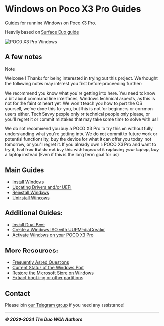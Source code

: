 # Windows on Poco X3 Pro Guides

Guides for running Windows on Poco X3 Pro.

Heavily based on [Surface Duo guide](https://github.com/WOA-Project/SurfaceDuo-Guides)

![POCO X3 Pro Windows](https://github.com/user-attachments/assets/355e74cd-dea9-460f-8db4-87f766cd3223)


## A few notes

> [!NOTE]
> Welcome ! Thanks for being interested in trying out this project. We thought the following notes may interest you first before proceeding further:
>
>  We recommend you know what you're getting into here. You need to know a bit about command line interfaces, Windows technical aspects, as this is not for the faint of heart yet! We won't teach you how to port the OS yourself, we've done this for you, but this is not for beginners or common users either. Tech Savvy people only or technical people only please, or you'll regret it or commit mistakes that may take some time to solve with us!
>
>  We do not recommend you buy a POCO X3 Pro to try this on without fully understanding what you're getting into. We do not commit to future work or potential functionality, buy the device for what it can offer you today, not tomorrow, or you'll regret it. If you already own a POCO X3 Pro and want to try it, feel free  But do not buy this with hopes of it replacing your laptop, buy a laptop instead (Even if this is the long term goal for us)

## Main Guides

- [Install Windows](/InstallWindows-en/InstallWindows.md)
- [Updating Drivers and/or UEFI](/Update-en/UpdateDriversAndUEFI.md)
- [Reinstall Windows](/InstallWindows-en/ReinstallWindows.md)
- [Uninstall Windows](/InstallWindows-en/Uninstall.md)

## Additional Guides:

- [Install Dual Boot](/InstallWindows-en/DualBoot.md)
- [Create a Windows ISO with UUPMediaCreator](/InstallWindows-en/ISO/WindowsRetail-Channels.md)
- [Activate Windows on your POCO X3 Pro](https://support.microsoft.com/en-us/windows/activate-windows-c39005d4-95ee-b91e-b399-2820fda32227)


## More Resources:

- [Frequently Asked Questions](/FAQ-en.md)
- [Current Status of the Windows Port](/Status-en.md)
- [Restore the Microsoft Store on Windows](/RestoreMicrosoftStore-en.md)
- [Extract boot.img or other partitions](/Other-en/ExtractingPartitions.md)

## Contact

Please join [our Telegram group](https://t.me/winonvayualt) if you need any assistance!

---

_**© 2020-2024 The Duo WOA Authors**_



















